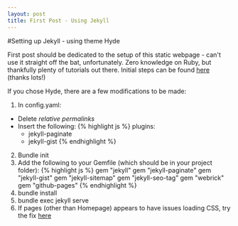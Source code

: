 ```yaml
---
layout: post
title: First Post - Using Jekyll
---
```


#Setting up Jekyll - using theme Hyde

First post should be dedicated to the setup of this static webpage - can't use it straight off the bat, unfortunately. Zero knowledge on Ruby, but thankfully plenty of tutorials out there.
Initial steps can be found [here](https://idratherbewriting.com/documentation-theme-jekyll/mydoc_publishing_github_pages.html) (thanks lots!)

If you chose Hyde, there are a few modifications to be made:

1. In config.yaml:
* Delete *relative permalinks*
* Insert the following:
  {% highlight js %}
  plugins:
  - jekyll-paginate
  - jekyll-gist
  {% endhighlight %}

2. Bundle init
3. Add the following to your Gemfile (which should be in your project folder):
   {% highlight js %}
   gem "jekyll"
   gem "jekyll-paginate"
   gem "jekyll-gist"
   gem "jekyll-sitemap"
   gem "jekyll-seo-tag"
   gem "webrick"
   gem "github-pages"
  {% endhighlight %}
4. bundle install
5. bundle exec jekyll serve
6. If pages (other than Homepage) appears to have issues loading CSS, try the fix [here](https://github.com/poole/hyde/issues/213)

